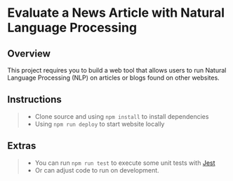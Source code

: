 # Evaluate a News Article with Natural Language Processing

## Overview

This project requires you to build a web tool that allows users to run Natural Language Processing (NLP) on articles or blogs found on other websites.

## Instructions

> - Clone source and using `npm install` to install dependencies
> - Using `npm run deploy` to start website locally

## Extras

> - You can run `npm run test` to execute some unit tests with [Jest](https://jestjs.io/)
> - Or can adjust code to run on development.
